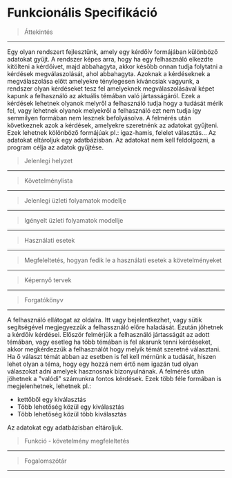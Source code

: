 # Funkcionális Specifikáció
>Áttekintés
---
Egy olyan rendszert fejlesztünk, amely egy kérdőív formájában különböző adatokat gyűjt.
A rendszer képes arra, hogy ha egy felhasználó elkezdte kitölteni a kérdőívet, majd abbahagyta, akkor később onnan tudja folytatni a kérdések megválaszolását, ahol abbahagyta.
Azoknak a kérdéseknek a megválaszolása előtt amelyekre ténylegesen kíváncsiak vagyunk, a rendszer olyan kérdéseket tesz fel amelyeknek megválaszolásával képet kapunk a felhasználó az aktuális témában való jártasságáról. Ezek a kérdések lehetnek olyanok melyről a felhasználó tudja hogy a tudását mérik fel, vagy lehetnek olyanok melyekről a felhasználó ezt nem tudja így semmilyen formában nem lesznek befolyásolva.
A felmérés után következnek azok a kérdések, amelyekre szeretnénk az adatokat gyűjteni. Ezek lehetnek kölönböző formájúak pl.: igaz-hamis, felelet választás...
Az adatokat eltároljuk egy adatbázisban.
Az adatokat nem kell feldolgozni, a program célja az adatok gyűjtése.

>Jelenlegi helyzet
---


>Követelménylista
---


>Jelenlegi üzleti folyamatok modellje
---


>Igényelt üzleti folyamatok modellje
---


>Használati esetek
---


>Megfeleltetés, hogyan fedik le a használati esetek a követelményeket
---


>Képernyő tervek
---


>Forgatókönyv
---

A felhasználó ellátogat az oldalra. Itt vagy bejelentkezhet, vagy sütik segítségével megjegyezzük a felhassználó előre haladását.
Ezután jöhetnek a kérdőív kérdései. Először felmérjük a felhasználó jártasságát az adott témában, vagy esetleg ha több témában is fel akarunk tenni kérdéseket, akkor megkérdezzük a felhasználót hogy melyik témát szeretné választani. Ha ő választ témát abban az esetben is fel kell mérnünk a tudását, hiszen lehet olyan a téma, hogy egy hozzá nem értő nem igazán tud olyan válaszokat adni amelyek hasznosnak bizonyulnának.
A felmérés után jöhetnek a "valódi" számunkra fontos kérdések. Ezek több féle formában is megjelenhetnek, lehetnek pl.:
- kettőből egy kiválasztás
- Több lehetőség közül egy kiválasztás
- Több lehetőség közül több kiválasztás

Az adatokat egy adatbázisban eltároljuk.


>Funkció - követelmény megfeleltetés
---


>Fogalomszótár
---
